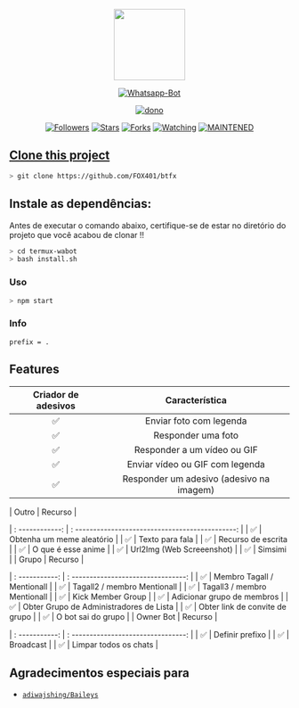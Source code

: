 <p align="center">
<img src="https://static.wikia.nocookie.net/kenja-no-mago/images/8/85/Sizilien_von_klode_1.jpg/revision/latest/top-crop/width/300/height/300?cb=20190417164406" width="128" height="128"/>
</p>
<p align="center">
<a href="#"><img title="Whatsapp-Bot" src="https://img.shields.io/badge/Termux Whatsapp Bot-green?colorA=%23ff0000&colorB=%23017e40&style=for-the-badge"></a>
</p>
<p align="center">
<a href="https://github.com/mhankbarbar"><img title="dono" src="https://img.shields.io/badge/Author-Fox-red.svg?style=for-the-badge&logo=github"></a>
</p>
<p align="center">
<a href="https://github.com/mhankbarbar/followers"><img title="Followers" src="https://img.shields.io/github/followers/mhankbarbar?color=blue&style=flat-square"></a>
<a href="https://github.com/mhankbarbar/termux-wabot/stargazers/"><img title="Stars" src="https://img.shields.io/github/stars/mhankbarbar/termux-wabot?color=red&style=flat-square"></a>
<a href="https://github.com/mhankbarbar/termux-wabot/network/members"><img title="Forks" src="https://img.shields.io/github/forks/mhankbarbar/termux-wabot?color=red&style=flat-square"></a>
<a href="https://github.com/mhankbarbar/termux-wabot/watchers"><img title="Watching" src="https://img.shields.io/github/watchers/mhankbarbar/termux-wabot?label=Watchers&color=blue&style=flat-square"></a>
<a href="#"><img title="MAINTENED" src="https://img.shields.io/badge/MAINTENED-YES-blue.svg"</a>
</p>

## Clone this project

```bash
> git clone https://github.com/FOX401/btfx
```

## Instale as dependências:
Antes de executar o comando abaixo, certifique-se de estar no diretório do projeto que
você acabou de clonar !!
```bash
> cd termux-wabot
> bash install.sh
```

### Uso
```bash
> npm start
```

### Info
```
prefix = .
```

## Features

| Criador de adesivos |                Característica           |
| :-----------: | :--------------------------------: |
| ✅ | Enviar foto com legenda |
| ✅ | Responder uma foto |
| ✅ | Responder a um vídeo ou GIF |
| ✅ | Enviar vídeo ou GIF com legenda |
| ✅ | Responder um adesivo (adesivo na imagem) |

| Outro | Recurso |

| : ------------: | : ---------------------------------------------: |
| ✅ | Obtenha um meme aleatório |
| ✅ | Texto para fala |
| ✅ | Recurso de escrita |
| ✅ | O que é esse anime |
| ✅ | Url2Img (Web Screeenshot) |
| ✅ | Simsimi |
| Grupo | Recurso |

| : -----------: | : --------------------------------: |
| ✅ | Membro Tagall / Mentionall |
| ✅ | Tagall2 / membro Mentionall |
| ✅ | Tagall3 / membro Mentionall |
| ✅ | Kick Member Group |
| ✅ | Adicionar grupo de membros |
| ✅ | Obter Grupo de Administradores de Lista |
| ✅ | Obter link de convite de grupo |
| ✅ | O bot sai do grupo |
| Owner Bot | Recurso |

| : -----------: | : --------------------------------: |
| ✅ | Definir prefixo |
| ✅ | Broadcast |
| ✅ | Limpar todos os chats |

## Agradecimentos especiais para
* [`adiwajshing/Baileys`](https://github.com/adiwajshing/Baileys)
